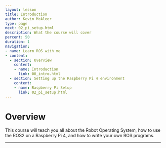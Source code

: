```yaml
---
layout: lesson
title: Introduction
author: Kevin McAleer
type: page
next: 02_pi_setup.html
description: What the course will cover
percent: 50
duration: 1
navigation:
- name: Learn ROS with me
- content:
  - section: Overview
    content:
    - name: Introduction
      link: 00_intro.html
  - section: Setting up the Raspberry Pi 4 environment
    content:
    - name: Raspberry Pi Setup
      link: 02_pi_setup.html
---
```



# Overview

This course will teach you all about the Robot Operating System, how to use the ROS2 on a Raspberry Pi 4, and how to write your own ROS programs.

---
